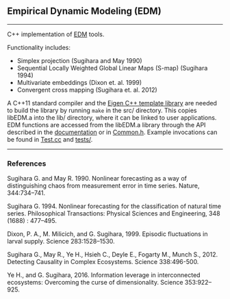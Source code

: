 ## Empirical Dynamic Modeling (EDM)
---
C++ implementation of [EDM](http://deepeco.ucsd.edu/nonlinear-dynamics-research/edm/) tools.

Functionality includes:
* Simplex projection (Sugihara and May 1990)
* Sequential Locally Weighted Global Linear Maps (S-map) (Sugihara 1994)
* Multivariate embeddings (Dixon et. al. 1999)
* Convergent cross mapping (Sugihara et. al. 2012)

<!-- * Multiview embedding (Ye and Sugihara 2016) -->

A C++11 standard compiler and the [Eigen C++ template library](http://eigen.tuxfamily.org/) are needed to build the library by running `make` in the src/ directory.  This copies libEDM.a into the lib/ directory, where it can be linked to user applications.  EDM functions are accessed from the libEDM.a library through the API described in the [documentation](doc/cppEDM.pdf) or in [Common.h](src/Common.h).  Example invocations can be found in [Test.cc](etc/Test.cc) and [tests/](tests/).

---
### References
Sugihara G. and May R. 1990.  Nonlinear forecasting as a way of distinguishing 
chaos from measurement error in time series. Nature, 344:734–741.

Sugihara G. 1994. Nonlinear forecasting for the classification of natural 
time series. Philosophical Transactions: Physical Sciences and 
Engineering, 348 (1688) : 477–495.

Dixon, P. A., M. Milicich, and G. Sugihara, 1999. Episodic fluctuations in larval supply. Science 283:1528–1530.

Sugihara G., May R., Ye H., Hsieh C., Deyle E., Fogarty M., Munch S., 2012.
Detecting Causality in Complex Ecosystems. Science 338:496-500.

Ye H., and G. Sugihara, 2016. Information leverage in interconnected 
ecosystems: Overcoming the curse of dimensionality. Science 353:922–925.
